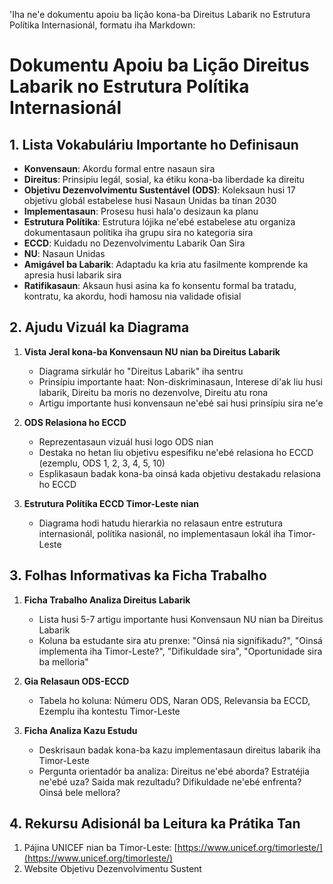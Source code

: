 'Iha ne'e dokumentu apoiu ba lição kona-ba Direitus Labarik no Estrutura Polítika Internasionál, formatu iha Markdown:

# Dokumentu Apoiu ba Lição Direitus Labarik no Estrutura Polítika Internasionál

## 1. Lista Vokabuláriu Importante ho Definisaun

- **Konvensaun**: Akordu formal entre nasaun sira
- **Direitus**: Prinsipiu legál, sosial, ka étiku kona-ba liberdade ka direitu
- **Objetivu Dezenvolvimentu Sustentável (ODS)**: Koleksaun husi 17 objetivu globál estabelese husi Nasaun Unidas ba tinan 2030
- **Implementasaun**: Prosesu husi hala'o desizaun ka planu
- **Estrutura Polítika**: Estrutura lójika ne'ebé estabelese atu organiza dokumentasaun polítika iha grupu sira no kategoria sira
- **ECCD**: Kuidadu no Dezenvolvimentu Labarik Oan Sira
- **NU**: Nasaun Unidas
- **Amigável ba Labarik**: Adaptadu ka kria atu fasilmente komprende ka apresia husi labarik sira
- **Ratifikasaun**: Aksaun husi asina ka fo konsentu formal ba tratadu, kontratu, ka akordu, hodi hamosu nia validade ofisial

## 2. Ajudu Vizuál ka Diagrama

1. **Vista Jeral kona-ba Konvensaun NU nian ba Direitus Labarik**
   - Diagrama sirkulár ho "Direitus Labarik" iha sentru
   - Prinsípiu importante haat: Non-diskriminasaun, Interese di'ak liu husi labarik, Direitu ba moris no dezenvolve, Direitu atu rona
   - Artigu importante husi konvensaun ne'ebé sai husi prinsípiu sira ne'e

2. **ODS Relasiona ho ECCD**
   - Reprezentasaun vizuál husi logo ODS nian
   - Destaka no hetan liu objetivu espesífiku ne'ebé relasiona ho ECCD (ezemplu, ODS 1, 2, 3, 4, 5, 10)
   - Esplikasaun badak kona-ba oinsá kada objetivu destakadu relasiona ho ECCD

3. **Estrutura Polítika ECCD Timor-Leste nian**
   - Diagrama hodi hatudu hierarkia no relasaun entre estrutura internasionál, polítika nasionál, no implementasaun lokál iha Timor-Leste

## 3. Folhas Informativas ka Ficha Trabalho

1. **Ficha Trabalho Analiza Direitus Labarik**
   - Lista husi 5-7 artigu importante husi Konvensaun NU nian ba Direitus Labarik
   - Koluna ba estudante sira atu prenxe: "Oinsá nia signifikadu?", "Oinsá implementa iha Timor-Leste?", "Difikuldade sira", "Oportunidade sira ba melloria"

2. **Gia Relasaun ODS-ECCD**
   - Tabela ho koluna: Númeru ODS, Naran ODS, Relevansia ba ECCD, Ezemplu iha kontestu Timor-Leste

3. **Ficha Analiza Kazu Estudu**
   - Deskrisaun badak kona-ba kazu implementasaun direitus labarik iha Timor-Leste
   - Pergunta orientadór ba analiza: Direitus ne'ebé aborda? Estratéjia ne'ebé uza? Saida mak rezultadu? Difikuldade ne'ebé enfrenta? Oinsá bele mellora?

## 4. Rekursu Adisionál ba Leitura ka Prátika Tan

1. Pájina UNICEF nian ba Timor-Leste: [https://www.unicef.org/timorleste/](https://www.unicef.org/timorleste/)
2. Website Objetivu Dezenvolvimentu Sustent